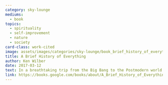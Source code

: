 ```yaml
---
category: sky-lounge
mediums:
  - book
topics:
  - spirituality
  - self-improvement
  - nature
  - society
card-class: work-cited
image: assets/images/categories/sky-lounge/book_brief_history_of_everything.jpg
title: A Brief History of Everything
author: Ken Wilber
date: 2017-03-12
text: In a breathtaking trip from the Big Bang to the Postmodern world we inhabit, Ken Wilber examines the universe and our place in it, and comes up with an accessible and entertaining account of how it all fits together.
link: https://books.google.com/books/about/A_Brief_History_of_Everything.html?id=c9shMX7HLY0C
---
```

